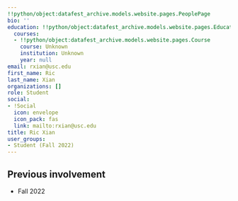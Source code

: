 ```yaml
---
!!python/object:datafest_archive.models.website.pages.PeoplePage
bio: ''
education: !!python/object:datafest_archive.models.website.pages.Education
  courses:
  - !!python/object:datafest_archive.models.website.pages.Course
    course: Unknown
    institution: Unknown
    year: null
email: rxian@usc.edu
first_name: Ric
last_name: Xian
organizations: []
role: Student
social:
- !Social
  icon: envelope
  icon_pack: fas
  link: mailto:rxian@usc.edu
title: Ric Xian
user_groups:
- Student (Fall 2022)
---
```



## Previous involvement

* Fall 2022


